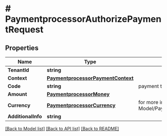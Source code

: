 # # PaymentprocessorAuthorizePaymentRequest


## Properties 


Name | Type | Description | Notes
------------ | ------------- | ------------- | -------------
**TenantId**| **string** |   |
**Context**| [**PaymentprocessorPaymentContext**](PaymentprocessorPaymentContext.md) |   | [optional]
**Code**| **string** | payment type stripe, paypal..  |
**Amount**| [**PaymentprocessorMoney**](PaymentprocessorMoney.md) |   | [optional]
**Currency**| [**PaymentprocessorCurrency**](PaymentprocessorCurrency.md) |  for more information please, see Model/PaymentprocessorCurrency.php  | [optional] [default to PAYMENTPROCESSORCURRENCY_XXX]
**AdditionalInfo**| **string** |   | [optional]


[[Back to Model list]](../../README.md#models) [[Back to API list]](../../README.md#endpoints) [[Back to README]](../../README.md)

